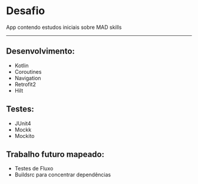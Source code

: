 # Desafio
App contendo estudos iniciais sobre MAD skills

---

## Desenvolvimento:
- Kotlin
- Coroutines
- Navigation
- Retrofit2
- Hilt

## Testes:
- JUnit4
- Mockk
- Mockito

## Trabalho futuro mapeado:
- Testes de Fluxo
- Buildsrc para concentrar dependências